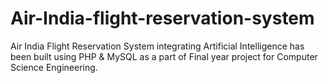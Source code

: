 Air-India-flight-reservation-system
================================

Air India Flight Reservation System integrating Artificial Intelligence has been built using PHP &amp; MySQL as a part of Final year project for Computer Science  Engineering.
